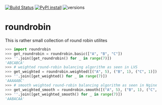 [![Build Status](https://travis-ci.org/linnik/roundrobin.svg?branch=master)](https://travis-ci.org/linnik/roundrobin)
[![PyPI install](https://img.shields.io/badge/pip%20install-roundrobin-informational)](https://pypi.org/project/roundrobin/)
![versions](https://img.shields.io/pypi/pyversions/roundrobin.svg)

# roundrobin

This is rather small collection of round robin utilites

```python
>>> import roundrobin
>>> get_roundrobin = roundrobin.basic(["A", "B", "C"])
>>> ''.join([get_roundrobin() for _ in range(7)])
'ABCABCA'
>>> # weighted round-robin balancing algorithm as seen in LVS
>>> get_weighted = roundrobin.weighted([("A", 5), ("B", 1), ("C", 1)])
>>> ''.join([get_weighted() for _ in range(7)])
'AAAAABC'
>>> # smooth weighted round-robin balancing algorithm as seen in Nginx
>>> get_weighted_smooth = roundrobin.smooth([("A", 5), ("B", 1), ("C", 1)])
>>> ''.join([get_weighted_smooth() for _ in range(7)])
'AABACAA'
```

